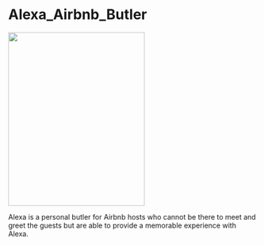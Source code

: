 # Alexa_Airbnb_Butler
<img src="https://dl.dropbox.com/s/9j3oj4yw0haozrf/logo.PNG?dl=0" width="275" height="350" />

Alexa is a personal butler for Airbnb hosts who cannot be there to meet and greet the guests but are able to provide a memorable experience with Alexa. 

